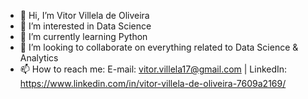 - 👋 Hi, I’m Vitor Villela de Oliveira
- 👀 I’m interested in Data Science
- 🌱 I’m currently learning Python
- 💞️ I’m looking to collaborate on everything related to Data Science & Analytics
- 📫 How to reach me: E-mail: vitor.villela17@gmail.com | LinkedIn: https://www.linkedin.com/in/vitor-villela-de-oliveira-7609a2169/

<!---
vitorvillela/vitorvillela is a ✨ special ✨ repository because its `README.md` (this file) appears on your GitHub profile.
You can click the Preview link to take a look at your changes.
--->
